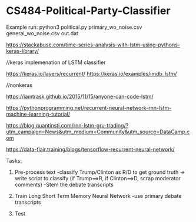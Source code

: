 # CS484-Political-Party-Classifier

Example run:
python3 political.py primary_wo_noise.csv general_wo_noise.csv out.dat

https://stackabuse.com/time-series-analysis-with-lstm-using-pythons-keras-library/

//keras implemenation of LSTM classifier

https://keras.io/layers/recurrent/
https://keras.io/examples/imdb_lstm/

//nonkeras

https://iamtrask.github.io/2015/11/15/anyone-can-code-lstm/

https://pythonprogramming.net/recurrent-neural-network-rnn-lstm-machine-learning-tutorial/

https://blog.quantinsti.com/rnn-lstm-gru-trading/?utm_campaign=News&utm_medium=Community&utm_source=DataCamp.com

https://data-flair.training/blogs/tensorflow-recurrent-neural-network/


Tasks:
1. Pre-process text
	-classify Trump/Clinton as R/D to get ground truth
	  -> write script to classify (if Trump==>R, if Clinton==>D, scrap moderator comments)
  -Stem the debate transcripts




2. Train Long Short Term Memory Neural Network
	-use primary debate transcripts



3. Test
